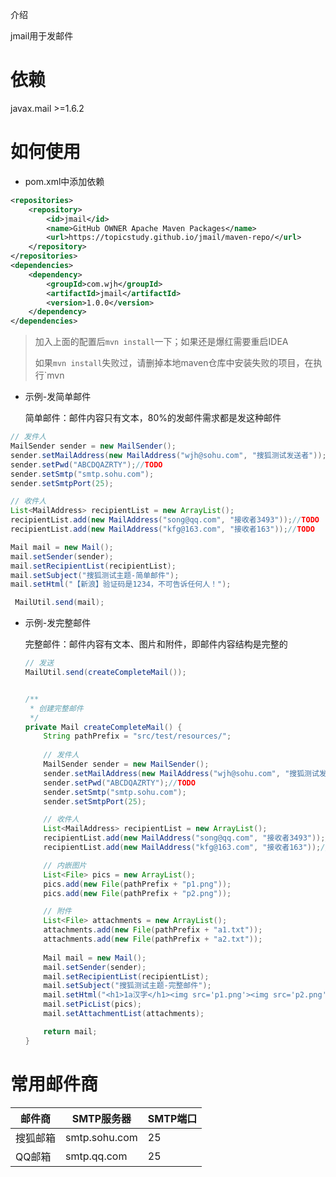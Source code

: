 介绍

jmail用于发邮件

# 依赖
javax.mail >=1.6.2



# 如何使用

* pom.xml中添加依赖

```xml
<repositories>
    <repository>
        <id>jmail</id>
        <name>GitHub OWNER Apache Maven Packages</name>
        <url>https://topicstudy.github.io/jmail/maven-repo/</url>
    </repository>
</repositories>
<dependencies>
    <dependency>
        <groupId>com.wjh</groupId>
        <artifactId>jmail</artifactId>
        <version>1.0.0</version>
    </dependency>
</dependencies>
```

>加入上面的配置后`mvn install`一下；如果还是爆红需要重启IDEA
>
>如果`mvn install`失败过，请删掉本地maven仓库中安装失败的项目，在执行`mvn 

* 示例-发简单邮件

  简单邮件：邮件内容只有文本，80%的发邮件需求都是发这种邮件

```java
// 发件人
MailSender sender = new MailSender();
sender.setMailAddress(new MailAddress("wjh@sohu.com", "搜狐测试发送者"));//TODO
sender.setPwd("ABCDQAZRTY");//TODO
sender.setSmtp("smtp.sohu.com");
sender.setSmtpPort(25);

// 收件人
List<MailAddress> recipientList = new ArrayList();
recipientList.add(new MailAddress("song@qq.com", "接收者3493"));//TODO
recipientList.add(new MailAddress("kfg@163.com", "接收者163"));//TODO

Mail mail = new Mail();
mail.setSender(sender);
mail.setRecipientList(recipientList);
mail.setSubject("搜狐测试主题-简单邮件");
mail.setHtml("【新浪】验证码是1234，不可告诉任何人！");

 MailUtil.send(mail);
```

* 示例-发完整邮件

  完整邮件：邮件内容有文本、图片和附件，即邮件内容结构是完整的

  ```java
  // 发送
  MailUtil.send(createCompleteMail());
  
  
  /**
   * 创建完整邮件
   */
  private Mail createCompleteMail() {
      String pathPrefix = "src/test/resources/";
      
      // 发件人
      MailSender sender = new MailSender();
      sender.setMailAddress(new MailAddress("wjh@sohu.com", "搜狐测试发送者"));//TODO
      sender.setPwd("ABCDQAZRTY");//TODO
      sender.setSmtp("smtp.sohu.com");
      sender.setSmtpPort(25);
  
      // 收件人
      List<MailAddress> recipientList = new ArrayList();
      recipientList.add(new MailAddress("song@qq.com", "接收者3493"));//TODO
      recipientList.add(new MailAddress("kfg@163.com", "接收者163"));//TODO
  
      // 内嵌图片
      List<File> pics = new ArrayList();
      pics.add(new File(pathPrefix + "p1.png"));
      pics.add(new File(pathPrefix + "p2.png")); 
  
      // 附件
      List<File> attachments = new ArrayList();
      attachments.add(new File(pathPrefix + "a1.txt"));
      attachments.add(new File(pathPrefix + "a2.txt"));
      
      Mail mail = new Mail();
      mail.setSender(sender);
      mail.setRecipientList(recipientList);
      mail.setSubject("搜狐测试主题-完整邮件");
      mail.setHtml("<h1>1a汉字</h1><img src='p1.png'><img src='p2.png'>");
      mail.setPicList(pics);
      mail.setAttachmentList(attachments);
  
      return mail;
  }
  
  ```
  
  

# 常用邮件商

| 邮件商   | SMTP服务器    | SMTP端口 |
| -------- | ------------- | -------- |
| 搜狐邮箱 | smtp.sohu.com | 25       |
| QQ邮箱   | smtp.qq.com   | 25       |

  

